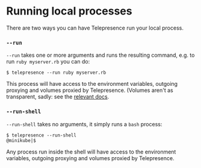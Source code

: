 # Running local processes

There are two ways you can have Telepresence run your local process.

### `--run`

`--run` takes one or more arguments and runs the resulting command, e.g. to run `ruby myserver.rb` you can do:

```console
$ telepresence --run ruby myserver.rb
```

This process will have access to the environment variables, outgoing proxying and volumes proxied by Telepresence.
(Volumes aren't as transparent, sadly: see the [relevant docs](../proxying).

### `--run-shell`

`--run-shell` takes no arguments, it simply runs a `bash` process:

```console
$ telepresence --run-shell
@minikube|$
```

Any process run inside the shell will have access to the environment variables, outgoing proxying and volumes proxied by Telepresence.
